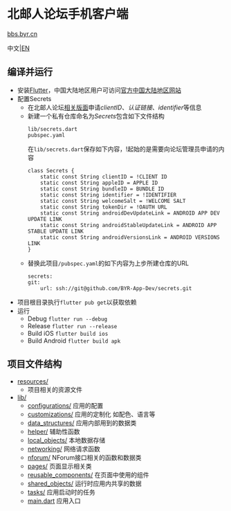 # 北邮人论坛手机客户端
[bbs.byr.cn](https://bbs.byr.cn)

中文|[EN](README-EN.md)

## 编译并运行
- 安装[Flutter](https://flutter.dev/docs/get-started/)，中国大陆地区用户可访问[官方中国大陆地区网站](https://flutter.cn/docs/get-started/)
- 配置Secrets
    - 在北邮人论坛[相关版面](https://bbs.byr.cn/#!board/BBSOpenAPI)申请*clientID*、*认证链接*、*identifier*等信息
    - 新建一个私有仓库命名为*Secrets*包含如下文件结构
        ```
        lib/secrets.dart
        pubspec.yaml
        ```
        在```lib/secrets.dart```保存如下内容，!起始的是需要向论坛管理员申请的内容
        ```
        class Secrets {
            static const String clientID = !CLIENT ID
            static const String appleID = APPLE ID
            static const String bundleID = BUNDLE ID
            static const String identifier = !IDENTIFIER
            static const String welcomeSalt = !WELCOME SALT
            static const String tokenDir = !OAUTH URL
            static const String androidDevUpdateLink = ANDROID APP DEV UPDATE LINK
            static const String androidStableUpdateLink = ANDROID APP STABLE UPDATE LINK
            static const String androidVersionsLink = ANDROID VERSIONS LINK
        }
        ```
    - 替换此项目```/pubspec.yaml```的如下内容为上步所建仓库的URL
        ```
        secrets:
        git:
            url: ssh://git@github.com/BYR-App-Dev/secrets.git
        ```
- 项目根目录执行```flutter pub get```以获取依赖
- 运行
    - Debug ```flutter run --debug```
    - Release ```flutter run --release```
    - Build iOS ```flutter build ios```
    - Build Android ```flutter build apk```

## 项目文件结构
- [resources/](resources/)
    - 项目相关的资源文件
- [lib/](lib/)
    - [configurations/](lib/configurations/) 应用的配置
    - [customizations/](lib/customizations/) 应用的定制化 如配色、语言等
    - [data_structures/](lib/data_structures/) 应用内部用到的数据类
    - [helper/](lib/helper/) 辅助性函数
    - [local_objects/](lib/local_objects/) 本地数据存储
    - [networking/](lib/networking/) 网络请求函数
    - [nforum/](lib/nforum/) NForum接口相关的函数和数据类
    - [pages/](lib/pages/) 页面显示相关类
    - [reusable_components/](lib/reusable_components/) 在页面中使用的组件
    - [shared_objects/](lib/shared_objects/) 运行时应用内共享的数据
    - [tasks/](lib/tasks/) 应用启动时的任务
    - [main.dart](lib/main.dart) 应用入口
